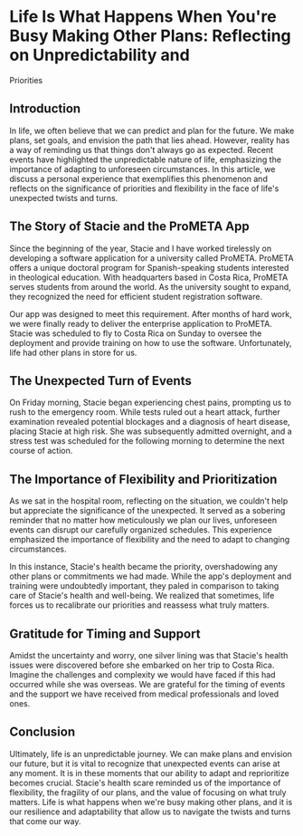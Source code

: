 # Life Is What Happens When You're Busy Making Other Plans: Reflecting on Unpredictability and
  Priorities

## Introduction

In life, we often believe that we can predict and plan for the future. We make plans, set goals, and
envision the path that lies ahead. However, reality has a way of reminding us that things don't
always go as expected. Recent events have highlighted the unpredictable nature of life, emphasizing
the importance of adapting to unforeseen circumstances. In this article, we discuss a personal
experience that exemplifies this phenomenon and reflects on the significance of priorities and
flexibility in the face of life's unexpected twists and turns.

## The Story of Stacie and the ProMETA App

Since the beginning of the year, Stacie and I have worked tirelessly on developing a software
application for a university called ProMETA. ProMETA offers a unique doctoral program for
Spanish-speaking students interested in theological education. With headquarters based in Costa
Rica, ProMETA serves students from around the world. As the university sought to expand, they
recognized the need for efficient student registration software.

Our app was designed to meet this requirement. After months of hard work, we were finally ready to
deliver the enterprise application to ProMETA. Stacie was scheduled to fly to Costa Rica on Sunday
to oversee the deployment and provide training on how to use the software. Unfortunately, life had
other plans in store for us.

## The Unexpected Turn of Events

On Friday morning, Stacie began experiencing chest pains, prompting us to rush to the emergency
room. While tests ruled out a heart attack, further examination revealed potential blockages and a
diagnosis of heart disease, placing Stacie at high risk. She was subsequently admitted overnight,
and a stress test was scheduled for the following morning to determine the next course of action.

## The Importance of Flexibility and Prioritization

As we sat in the hospital room, reflecting on the situation, we couldn't help but appreciate the
significance of the unexpected. It served as a sobering reminder that no matter how meticulously we
plan our lives, unforeseen events can disrupt our carefully organized schedules. This experience
emphasized the importance of flexibility and the need to adapt to changing circumstances.

In this instance, Stacie's health became the priority, overshadowing any other plans or commitments
we had made. While the app's deployment and training were undoubtedly important, they paled in
comparison to taking care of Stacie's health and well-being. We realized that sometimes, life
forces us to recalibrate our priorities and reassess what truly matters.

## Gratitude for Timing and Support

Amidst the uncertainty and worry, one silver lining was that Stacie's health issues were discovered
before she embarked on her trip to Costa Rica. Imagine the challenges and complexity we would have
faced if this had occurred while she was overseas. We are grateful for the timing of events and the
support we have received from medical professionals and loved ones.

## Conclusion

Ultimately, life is an unpredictable journey. We can make plans and envision our future, but it is
vital to recognize that unexpected events can arise at any moment. It is in these moments that our
ability to adapt and reprioritize becomes crucial. Stacie's health scare reminded us of the
importance of flexibility, the fragility of our plans, and the value of focusing on what truly
matters. Life is what happens when we're busy making other plans, and it is our resilience and
adaptability that allow us to navigate the twists and turns that come our way.

